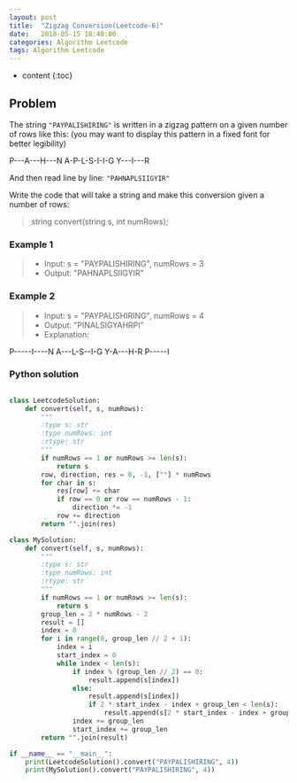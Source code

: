 ```yaml
---
layout: post
title:  "Zigzag Conversion(Leetcode-6)"
date:   2018-05-15 18:40:00
categories: Algorithm Leetcode
tags: Algorithm Leetcode
---
```


* content
{:toc}

## Problem

The string `"PAYPALISHIRING"` is written in a zigzag pattern on a given number of rows like this: (you may want to display this pattern in a fixed font for better legibility)

 P---A---H---N
 A-P-L-S-I-I-G
 Y---I---R

And then read line by line: `"PAHNAPLSIIGYIR"`

Write the code that will take a string and make this conversion given a number of rows:

> string convert(string s, int numRows);

### Example 1

>* Input: s = "PAYPALISHIRING", numRows = 3
>* Output: "PAHNAPLSIIGYIR"

### Example 2

>* Input: s = "PAYPALISHIRING", numRows = 4
>* Output: "PINALSIGYAHRPI"
>* Explanation:

P-----I----N
A---L-S--I-G
Y-A---H-R
P-----I





### Python solution

```python

class LeetcodeSolution:
    def convert(self, s, numRows):
        """
        :type s: str
        :type numRows: int
        :rtype: str
        """
        if numRows == 1 or numRows >= len(s): 
            return s
        row, direction, res = 0, -1, [""] * numRows
        for char in s:
            res[row] += char
            if row == 0 or row == numRows - 1: 
                direction *= -1 
            row += direction
        return "".join(res)

class MySolution:
    def convert(self, s, numRows):
        """
        :type s: str
        :type numRows: int
        :rtype: str
        """
        if numRows == 1 or numRows >= len(s):
            return s
        group_len = 2 * numRows - 2
        result = []
        index = 0
        for i in range(0, group_len // 2 + 1):
            index = i
            start_index = 0
            while index < len(s):
                if index % (group_len // 2) == 0:
                    result.append(s[index])
                else:
                    result.append(s[index])
                    if 2 * start_index - index + group_len < len(s):
                        result.append(s[2 * start_index - index + group_len])
                index += group_len
                start_index += group_len
        return "".join(result)

if __name__ == "__main__":
    print(LeetcodeSolution().convert("PAYPALISHIRING", 4))
    print(MySolution().convert("PAYPALISHIRING", 4))

```